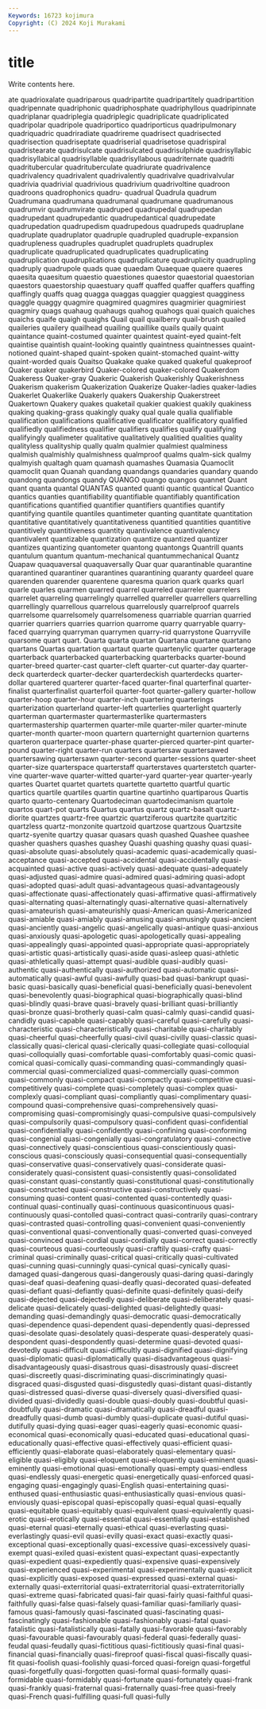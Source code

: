 ```yaml
---
Keywords: 16723 kojimura
Copyright: (C) 2024 Koji Murakami
---
```


# title

Write contents here.



ate quadrioxalate quadriparous quadripartite quadripartitely quadripartition quadripennate
quadriphonic quadriphosphate quadriphyllous quadripinnate quadriplanar quadriplegia quadriplegic quadriplicate quadriplicated quadripolar
quadripole quadriportico quadriporticus quadripulmonary quadriquadric quadriradiate quadrireme quadrisect quadrisected quadrisection
quadriseptate quadriserial quadrisetose quadrispiral quadristearate quadrisulcate quadrisulcated quadrisulphide quadrisyllabic quadrisyllabical
quadrisyllable quadrisyllabous quadriternate quadriti quadritubercular quadrituberculate quadriurate quadrivalence quadrivalency quadrivalent
quadrivalently quadrivalve quadrivalvular quadrivia quadrivial quadrivious quadrivium quadrivoltine quadroon quadroons
quadrophonics quadru- quadrual Quadrula quadrum Quadrumana quadrumana quadrumanal quadrumane quadrumanous
quadrumvir quadrumvirate quadruped quadrupedal quadrupedan quadrupedant quadrupedantic quadrupedantical quadrupedate quadrupedation
quadrupedism quadrupedous quadrupeds quadruplane quadruplate quadruplator quadruple quadrupled quadruple-expansion quadrupleness
quadruples quadruplet quadruplets quadruplex quadruplicate quadruplicated quadruplicates quadruplicating quadruplication quadruplications
quadruplicature quadruplicity quadrupling quadruply quadrupole quads quae quaedam Quaequae quaere
quaeres quaesita quaesitum quaestio quaestiones quaestor quaestorial quaestorian quaestors quaestorship
quaestuary quaff quaffed quaffer quaffers quaffing quaffingly quaffs quag quagga
quaggas quaggier quaggiest quagginess quaggle quaggy quagmire quagmired quagmires quagmirier
quagmiriest quagmiry quags quahaug quahaugs quahog quahogs quai quaich quaiches
quaichs quaife quaigh quaighs Quail quail quailberry quail-brush quailed quaileries
quailery quailhead quailing quaillike quails quaily quaint quaintance quaint-costumed quainter
quaintest quaint-eyed quaint-felt quaintise quaintish quaint-looking quaintly quaintness quaintnesses quaint-notioned
quaint-shaped quaint-spoken quaint-stomached quaint-witty quaint-worded quais Quaitso Quakake quake quaked
quakeful quakeproof Quaker quaker quakerbird Quaker-colored quaker-colored Quakerdom Quakeress Quaker-gray
Quakeric Quakerish Quakerishly Quakerishness Quakerism quakerism Quakerization Quakerize Quaker-ladies quaker-ladies
Quakerlet Quakerlike Quakerly quakers Quakership Quakerstreet Quakertown Quakery quakes quaketail
quakier quakiest quakily quakiness quaking quaking-grass quakingly quaky qual quale
qualia qualifiable qualification qualifications qualificative qualificator qualificatory qualified qualifiedly qualifiedness
qualifier qualifiers qualifies qualify qualifying qualifyingly qualimeter qualitative qualitatively qualitied
qualities quality qualityless qualityship qually qualm qualmier qualmiest qualminess qualmish
qualmishly qualmishness qualmproof qualms qualm-sick qualmy qualmyish qualtagh quam quamash
quamashes Quamasia Quamoclit quamoclit quan Quanah quandang quandangs quandaries quandary
quando quandong quandongs quandy QUANGO quango quangos quannet Quant quant
quanta quantal QUANTAS quanted quanti quantic quantical Quantico quantics quanties
quantifiability quantifiable quantifiably quantification quantifications quantified quantifier quantifiers quantifies quantify
quantifying quantile quantiles quantimeter quanting quantitate quantitation quantitative quantitatively quantitativeness
quantitied quantities quantitive quantitively quantitiveness quantity quantivalence quantivalency quantivalent quantizable
quantization quantize quantized quantizer quantizes quantizing quantometer quantong quantongs Quantrill
quants quantulum quantum quantum-mechanical quantummechanical Quantz Quapaw quaquaversal quaquaversally Quar
quar quarantinable quarantine quarantined quarantiner quarantines quarantining quaranty quardeel quare
quarenden quarender quarentene quaresma quarion quark quarks quarl quarle quarles
quarmen quarred quarrel quarreled quarreler quarrelers quarrelet quarreling quarrelingly quarrelled
quarreller quarrellers quarrelling quarrellingly quarrellous quarrelous quarrelously quarrelproof quarrels quarrelsome
quarrelsomely quarrelsomeness quarriable quarrian quarried quarrier quarriers quarries quarrion quarrome
quarry quarryable quarry-faced quarrying quarryman quarrymen quarry-rid quarrystone Quarryville quarsome
quart quart. Quarta quarta quartan Quartana quartane quartano quartans Quartas
quartation quartaut quarte quartenylic quarter quarterage quarterback quarterbacked quarterbacking quarterbacks
quarter-bound quarter-breed quarter-cast quarter-cleft quarter-cut quarter-day quarter-deck quarterdeck quarter-decker quarterdeckish
quarterdecks quarter-dollar quartered quarterer quarter-faced quarter-final quarterfinal quarter-finalist quarterfinalist quarterfoil
quarter-foot quarter-gallery quarter-hollow quarter-hoop quarter-hour quarter-inch quartering quarterings quarterization quarterland
quarter-left quarterlies quarterlight quarterly quarterman quartermaster quartermasterlike quartermasters quartermastership quartermen
quarter-mile quarter-miler quarter-minute quarter-month quarter-moon quartern quarternight quarternion quarterns quarteron
quarterpace quarter-phase quarter-pierced quarter-pint quarter-pound quarter-right quarter-run quarters quartersaw quartersawed
quartersawing quartersawn quarter-second quarter-sessions quarter-sheet quarter-size quarterspace quarterstaff quarterstaves quarterstetch
quarter-vine quarter-wave quarter-witted quarter-yard quarter-year quarter-yearly quartes Quartet quartet quartets
quartette quartetto quartful quartic quartics quartile quartiles quartin quartine quartinho
quartiparous Quartis quarto quarto-centenary Quartodeciman quartodecimanism quartole quartos quart-pot quarts
Quartus quartus quartz quartz-basalt quartz-diorite quartzes quartz-free quartzic quartziferous quartzite
quartzitic quartzless quartz-monzonite quartzoid quartzose quartzous Quartzsite quartz-syenite quartzy quasar
quasars quash quashed Quashee quashee quasher quashers quashes quashey Quashi
quashing quashy quasi quasi- quasi-absolute quasi-absolutely quasi-academic quasi-academically quasi-acceptance quasi-accepted
quasi-accidental quasi-accidentally quasi-acquainted quasi-active quasi-actively quasi-adequate quasi-adequately quasi-adjusted quasi-admire quasi-admired
quasi-admiring quasi-adopt quasi-adopted quasi-adult quasi-advantageous quasi-advantageously quasi-affectionate quasi-affectionately quasi-affirmative quasi-affirmatively
quasi-alternating quasi-alternatingly quasi-alternative quasi-alternatively quasi-amateurish quasi-amateurishly quasi-American quasi-Americanized quasi-amiable quasi-amiably
quasi-amusing quasi-amusingly quasi-ancient quasi-anciently quasi-angelic quasi-angelically quasi-antique quasi-anxious quasi-anxiously quasi-apologetic
quasi-apologetically quasi-appealing quasi-appealingly quasi-appointed quasi-appropriate quasi-appropriately quasi-artistic quasi-artistically quasi-aside quasi-asleep
quasi-athletic quasi-athletically quasi-attempt quasi-audible quasi-audibly quasi-authentic quasi-authentically quasi-authorized quasi-automatic quasi-automatically
quasi-awful quasi-awfully quasi-bad quasi-bankrupt quasi-basic quasi-basically quasi-beneficial quasi-beneficially quasi-benevolent quasi-benevolently
quasi-biographical quasi-biographically quasi-blind quasi-blindly quasi-brave quasi-bravely quasi-brilliant quasi-brilliantly quasi-bronze quasi-brotherly
quasi-calm quasi-calmly quasi-candid quasi-candidly quasi-capable quasi-capably quasi-careful quasi-carefully quasi-characteristic quasi-characteristically
quasi-charitable quasi-charitably quasi-cheerful quasi-cheerfully quasi-civil quasi-civilly quasi-classic quasi-classically quasi-clerical quasi-clerically
quasi-collegiate quasi-colloquial quasi-colloquially quasi-comfortable quasi-comfortably quasi-comic quasi-comical quasi-comically quasi-commanding quasi-commandingly
quasi-commercial quasi-commercialized quasi-commercially quasi-common quasi-commonly quasi-compact quasi-compactly quasi-competitive quasi-competitively quasi-complete
quasi-completely quasi-complex quasi-complexly quasi-compliant quasi-compliantly quasi-complimentary quasi-compound quasi-comprehensive quasi-comprehensively quasi-compromising
quasi-compromisingly quasi-compulsive quasi-compulsively quasi-compulsorily quasi-compulsory quasi-confident quasi-confidential quasi-confidentially quasi-confidently quasi-confining
quasi-conforming quasi-congenial quasi-congenially quasi-congratulatory quasi-connective quasi-connectively quasi-conscientious quasi-conscientiously quasi-conscious quasi-consciously
quasi-consequential quasi-consequentially quasi-conservative quasi-conservatively quasi-considerate quasi-considerately quasi-consistent quasi-consistently quasi-consolidated quasi-constant
quasi-constantly quasi-constitutional quasi-constitutionally quasi-constructed quasi-constructive quasi-constructively quasi-consuming quasi-content quasi-contented quasi-contentedly
quasi-continual quasi-continually quasi-continuous quasicontinuous quasi-continuously quasi-contolled quasi-contract quasi-contrarily quasi-contrary quasi-contrasted
quasi-controlling quasi-convenient quasi-conveniently quasi-conventional quasi-conventionally quasi-converted quasi-conveyed quasi-convinced quasi-cordial quasi-cordially
quasi-correct quasi-correctly quasi-courteous quasi-courteously quasi-craftily quasi-crafty quasi-criminal quasi-criminally quasi-critical quasi-critically
quasi-cultivated quasi-cunning quasi-cunningly quasi-cynical quasi-cynically quasi-damaged quasi-dangerous quasi-dangerously quasi-daring quasi-daringly
quasi-deaf quasi-deafening quasi-deafly quasi-decorated quasi-defeated quasi-defiant quasi-defiantly quasi-definite quasi-definitely quasi-deify
quasi-dejected quasi-dejectedly quasi-deliberate quasi-deliberately quasi-delicate quasi-delicately quasi-delighted quasi-delightedly quasi-demanding quasi-demandingly
quasi-democratic quasi-democratically quasi-dependence quasi-dependent quasi-dependently quasi-depressed quasi-desolate quasi-desolately quasi-desperate quasi-desperately
quasi-despondent quasi-despondently quasi-determine quasi-devoted quasi-devotedly quasi-difficult quasi-difficultly quasi-dignified quasi-dignifying quasi-diplomatic
quasi-diplomatically quasi-disadvantageous quasi-disadvantageously quasi-disastrous quasi-disastrously quasi-discreet quasi-discreetly quasi-discriminating quasi-discriminatingly quasi-disgraced
quasi-disgusted quasi-disgustedly quasi-distant quasi-distantly quasi-distressed quasi-diverse quasi-diversely quasi-diversified quasi-divided quasi-dividedly
quasi-double quasi-doubly quasi-doubtful quasi-doubtfully quasi-dramatic quasi-dramatically quasi-dreadful quasi-dreadfully quasi-dumb quasi-dumbly
quasi-duplicate quasi-dutiful quasi-dutifully quasi-dying quasi-eager quasi-eagerly quasi-economic quasi-economical quasi-economically quasi-educated
quasi-educational quasi-educationally quasi-effective quasi-effectively quasi-efficient quasi-efficiently quasi-elaborate quasi-elaborately quasi-elementary quasi-eligible
quasi-eligibly quasi-eloquent quasi-eloquently quasi-eminent quasi-eminently quasi-emotional quasi-emotionally quasi-empty quasi-endless quasi-endlessly
quasi-energetic quasi-energetically quasi-enforced quasi-engaging quasi-engagingly quasi-English quasi-entertaining quasi-enthused quasi-enthusiastic quasi-enthusiastically
quasi-envious quasi-enviously quasi-episcopal quasi-episcopally quasi-equal quasi-equally quasi-equitable quasi-equitably quasi-equivalent quasi-equivalently
quasi-erotic quasi-erotically quasi-essential quasi-essentially quasi-established quasi-eternal quasi-eternally quasi-ethical quasi-everlasting quasi-everlastingly
quasi-evil quasi-evilly quasi-exact quasi-exactly quasi-exceptional quasi-exceptionally quasi-excessive quasi-excessively quasi-exempt quasi-exiled
quasi-existent quasi-expectant quasi-expectantly quasi-expedient quasi-expediently quasi-expensive quasi-expensively quasi-experienced quasi-experimental quasi-experimentally
quasi-explicit quasi-explicitly quasi-exposed quasi-expressed quasi-external quasi-externally quasi-exterritorial quasi-extraterritorial quasi-extraterritorially quasi-extreme
quasi-fabricated quasi-fair quasi-fairly quasi-faithful quasi-faithfully quasi-false quasi-falsely quasi-familiar quasi-familiarly quasi-famous
quasi-famously quasi-fascinated quasi-fascinating quasi-fascinatingly quasi-fashionable quasi-fashionably quasi-fatal quasi-fatalistic quasi-fatalistically quasi-fatally
quasi-favorable quasi-favorably quasi-favourable quasi-favourably quasi-federal quasi-federally quasi-feudal quasi-feudally quasi-fictitious quasi-fictitiously
quasi-final quasi-financial quasi-financially quasi-fireproof quasi-fiscal quasi-fiscally quasi-fit quasi-foolish quasi-foolishly quasi-forced
quasi-foreign quasi-forgetful quasi-forgetfully quasi-forgotten quasi-formal quasi-formally quasi-formidable quasi-formidably quasi-fortunate quasi-fortunately
quasi-frank quasi-frankly quasi-fraternal quasi-fraternally quasi-free quasi-freely quasi-French quasi-fulfilling quasi-full quasi-fully
